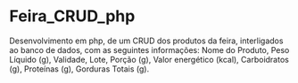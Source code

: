# Feira_CRUD_php
Desenvolvimento em php, de um CRUD dos produtos da feira, interligados ao banco de dados, com as seguintes informações: Nome do Produto, Peso Líquido (g), Validade, Lote, Porção (g), Valor energético (kcal), Carboidratos (g), Proteínas (g), Gorduras Totais (g).
